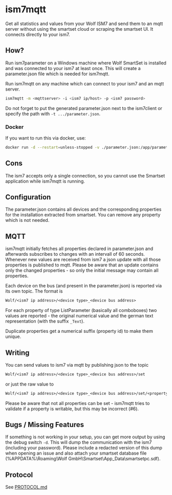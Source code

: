 # ism7mqtt

Get all statistics and values from your Wolf ISM7 and send them to an mqtt server without using the smartset cloud or scraping the smartset UI. It connects directly to your ism7.

## How?

Run ism7parameter on a Windows machine where Wolf SmartSet is installed and was connected to your ism7 at least once. This will create a parameter.json file which is needed for ism7mqtt.

Run ism7mqtt on any machine which can connect to your ism7 and an mqtt server.

```sh
ism7mqtt -m <mqttserver> -i <ism7 ip/host> -p <ism7 password>
```

Do not forget to put the generated parameter.json next to the ism7client or specify the path with `-t .../parameter.json`.

### Docker

If you want to run this via docker, use:

```sh
docker run -d --restart=unless-stopped -v ./parameter.json:/app/parameter.json -e ISM7_MQTTHOST=<mqttserver> -e ISM7_IP=<ism7 ip/host> -e ISM7_PASSWORD=<ism7 password> ghcr.io/zivillian/ism7mqtt:alpha
```

## Cons

The ism7 accepts only a single connection, so you cannot use the Smartset application while ism7mqtt is running.

## Configuration

The parameter.json contains all devices and the corresponding properties for the installation extracted from smartset. You can remove any property which is not needed.

## MQTT

ism7mqtt initially fetches all properties declared in parameter.json and afterwards subscribes to changes with an intervall of 60 seconds. Whenever new values are received from ism7 a json update with all those properties is published to mqtt. Please be aware that an update contains only the changed properties - so only the initial message may contain all properties.

Each device on the bus (and present in the parameter.json) is reported via its own topic. The format is

```txt
Wolf/<ism7 ip address>/<device type>_<device bus address>
```

For each property of type ListParameter (basically all comboboxes) two values are reported - the original numerical value and the german text representation (with the suffix `_Text`).

Duplicate properties get a numerical suffix (property id) to make them unique.

## Writing

You can send values to ism7 via mqtt by publishing json to the topic

```txt
Wolf/<ism7 ip address>/<device type>_<device bus address>/set
```

or just the raw value to

```txt
Wolf/<ism7 ip address>/<device type>_<device bus address>/set/<property name>
```

Please be aware that not all properties can be set - ism7mqtt tries to validate if a property is writable, but this may be incorrect (#6).

## Bugs / Missing Features

If something is not working in your setup, you can get more output by using the debug switch `-d`. This will dump the communication with the ism7 (including your password). Please include a redacted version of this dump when opening an issue and also attach your smartset database file (%APPDATA%\Roaming\Wolf GmbH\Smartset\App_Data\smartsetpc.sdf).

## Protocol

See [PROTOCOL.md](PROTOCOL.md)
